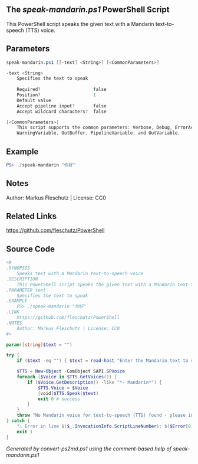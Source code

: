 ## The *speak-mandarin.ps1* PowerShell Script

This PowerShell script speaks the given text with a Mandarin text-to-speech (TTS) voice.

## Parameters
```powershell
speak-mandarin.ps1 [[-text] <String>] [<CommonParameters>]

-text <String>
    Specifies the text to speak
    
    Required?                    false
    Position?                    1
    Default value                
    Accept pipeline input?       false
    Accept wildcard characters?  false

[<CommonParameters>]
    This script supports the common parameters: Verbose, Debug, ErrorAction, ErrorVariable, WarningAction, 
    WarningVariable, OutBuffer, PipelineVariable, and OutVariable.
```

## Example
```powershell
PS> ./speak-mandarin "你好"

```

## Notes
Author: Markus Fleschutz | License: CC0

## Related Links
https://github.com/fleschutz/PowerShell

## Source Code
```powershell
<#
.SYNOPSIS
	Speaks text with a Mandarin text-to-speech voice
.DESCRIPTION
	This PowerShell script speaks the given text with a Mandarin text-to-speech (TTS) voice.
.PARAMETER text
	Specifies the text to speak
.EXAMPLE
	PS> ./speak-mandarin "你好"
.LINK
	https://github.com/fleschutz/PowerShell
.NOTES
	Author: Markus Fleschutz | License: CC0
#>

param([string]$text = "")

try {
	if ($text -eq "") { $text = read-host "Enter the Mandarin text to speak" }

	$TTS = New-Object -ComObject SAPI.SPVoice
	foreach ($Voice in $TTS.GetVoices()) {
		if ($Voice.GetDescription() -like "*- Mandarin*") { 
			$TTS.Voice = $Voice
			[void]$TTS.Speak($text)
			exit 0 # success
		}
	}
	throw "No Mandarin voice for text-to-speech (TTS) found - please install one"
} catch {
	"⚠️ Error in line $($_.InvocationInfo.ScriptLineNumber): $($Error[0])"
	exit 1
}
```

*Generated by convert-ps2md.ps1 using the comment-based help of speak-mandarin.ps1*
